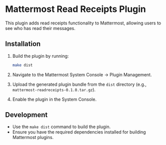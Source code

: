 # Mattermost Read Receipts Plugin

This plugin adds read receipts functionality to Mattermost, allowing users to see who has read their messages.

## Installation

1. Build the plugin by running:
   ```bash
   make dist
   ```

2. Navigate to the Mattermost System Console → Plugin Management.

3. Upload the generated plugin bundle from the `dist` directory (e.g., `mattermost-readreceipts-0.1.0.tar.gz`).

4. Enable the plugin in the System Console.

## Development

- Use the `make dist` command to build the plugin.
- Ensure you have the required dependencies installed for building Mattermost plugins.
